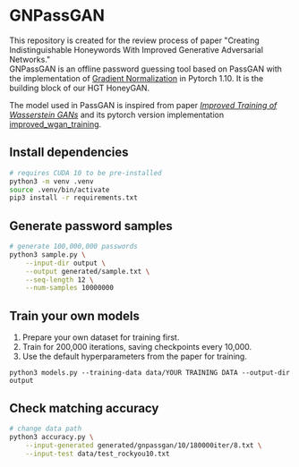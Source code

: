 # GNPassGAN

This repository is created for the review process of paper "Creating Indistinguishable Honeywords With Improved Generative Adversarial Networks."  
GNPassGAN is an offline password guessing tool based on PassGAN with the implementation of [Gradient Normalization](https://github.com/basiclab/GNGAN-PyTorch) in Pytorch 1.10. It is the building block of our HGT HoneyGAN.

The model used in PassGAN is inspired from paper [_Improved Training of Wasserstein GANs_](https://arxiv.org/abs/1704.00028) and its pytorch version implementation [improved_wgan_training](https://github.com/caogang/wgan-gp).

## Install dependencies

```bash
# requires CUDA 10 to be pre-installed
python3 -m venv .venv 
source .venv/bin/activate  
pip3 install -r requirements.txt
```
## Generate password samples
```bash
# generate 100,000,000 passwords
python3 sample.py \
	--input-dir output \
	--output generated/sample.txt \
  	--seq-length 12 \
  	--num-samples 10000000
```
## Train your own models

1) Prepare your own dataset for training first.
2) Train for 200,000 iterations, saving checkpoints every 10,000.
3) Use the default hyperparameters from the paper for training.
```
python3 models.py --training-data data/YOUR TRAINING DATA --output-dir output
```

## Check matching accuracy
```bash
# change data path
python3 accuracy.py \
	--input-generated generated/gnpassgan/10/180000iter/8.txt \
	--input-test data/test_rockyou10.txt
```
